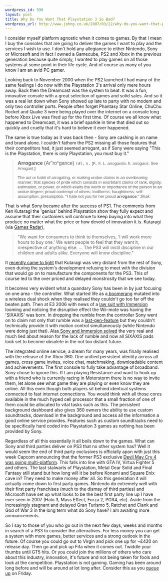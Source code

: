 ```yaml
--- 
wordpress_id: 590
layout: post
title: Why Do You Want That Playstation 3 So Bad?
wordpress_url: http://www.johng.co.uk/2007/03/22/why-do-you-want-that-playstation-3-so-bad/
---
```

I consider myself platform agnostic when it comes to games. By that I mean I buy the consoles that are going to deliver the games I want to play and the services I wish to use. I don't hold any allegiance to either Nintendo, Sony or Microsoft and in fact I owned a Gamecube, PS2 and Xbox in the previous generation because quite simply, I wanted to play games on all those systems at some point in their life cycle. And of course as many of you know I am an avid PC gamer.

Looking back to November 2000 when the PS2 launched I had many of the same feelings I do now with the Playstation 3's arrival only mere hours away. Back then the Dreamcast was the system to beat. It was a fun, innovative console with a great selection of games and solid sales. And so it was a real let down when Sony showed up late to party with no modem and only two controller ports. People often forget Phantasy Star Online, ChuChu Rocket and Quake 3 were being played over the internet on a console long before Xbox Live was fired up for the first time. Of course we all know what happened to Dreamcast, it was a brief sparkle in time that died out so quickly and cruelly that it's hard to believe it ever happened.

The same is true today as it was back then - Sony are cashing in on name and brand alone. I couldn't fathom the PS2 missing all those features that their competitors had, it just seemed arrogant, as if Sony were saying "This is the Playstation, there is only Playstation, you must buy it."
<blockquote><font face="Arial" size="3"><strong>Arrogance</strong> (Ar"ro*gance) <tt>(#)</tt>, <tt>n.</tt></font>
<font face="Arial" size="2">[F., fr. L. <em>arrogantia</em>, fr. <em>arrogans</em>. See Arrogant.]</font>

<font face="Arial" size="2">The act or habit of arrogating, or making undue claims in an overbearing manner; that species of pride which consists in exorbitant claims of rank, dignity, estimation, or power, or which exalts the worth or importance of the person to an undue degree; proud contempt of others; lordliness; haughtiness; self-assumption; presumption. "I hate not you for her proud <strong>arrogance</strong>." <em>Shak.</em></font></blockquote>
That is what Sony became after the success of PS1. The comments from Ken Kutaragi the 'genius' behind Playstation show they fully expect and assume that their customers will continue to keep buying into what they produce no matter what the price or how devoid of innovation it is. Kutaragi (via <a href="http://www.gamesradar.com/us/ps3/game/features/article.jsp?releaseId=20060314115917309058&amp;articleId=2007031912215876016&amp;sectionId=1003&amp;pageId=2007031912425999092">Games Radar</a>),
<blockquote>"We want for consumers to think to themselves, 'I will work more hours to buy one.' We want people to feel that they want it, irrespective of anything else. ... The PS3 will instil discipline in our children and adults alike. Everyone will know discipline."</blockquote>
It <a href="http://spong.com/article/11993/Sony_CEO_Stringer_Slams_Father_Of_Playstation_As_Renegade_?cb=120">recently came to light</a> that Kutaragi was very distant from the rest of Sony, even during the system's development refusing to meet with the division that would go on to manufacture the components for the PS3. This of course led to the over priced and delayed monstrosity that we see today.

It becomes very evident what a quandary Sony has been in by just focusing on one area - the controller. What started life as a<a href="http://www.joystiq.com/2006/05/09/ps3-boomerang-controller-tossed-doesnt-come-back/"> boomerang</a> mutated into a wireless dual shock when they realised they couldn't go too far off the beaten path. Then at E3 2006 with news of a <a href="http://www.gamesindustry.biz/content_page.php?aid=7649">law suit with Immersion</a> looming and noticing the disruptive effect the Wii-mote was having the 'SIXAXIS' was born. In dropping the rumble from the controller Sony went on to claim not only that rumble was a <a href="http://www.1up.com/do/newsStory?cId=3157501">last-gen-feature</a> but they couldn't technically provide it with motion control simultaneously (while Nintendo were doing just that). Alas<a href="http://www.gamesindustry.biz/content_page.php?aid=23209"> Sony and Immersion solved</a> the very real and much lied about reason for the lack of rumble and now all SIXAXIS pads look set to become obsolete in the not too distant future.

The integrated online service, a dream for many years, was finally realised with the release of the Xbox 360. One unified persistent identity across all games, cross game invites, voice chat, matchmaking, downloadable content and achievements. The first console to fully take advantage of broadband. Sony chose to ignore this. If I am playing Resistance and want to hook up with a friend who is currently racing in Motorstorm there is no way to invite them, let alone see what game they are playing or even know they are online. All this even though both players sit behind identical systems connected to fast internet connections. You would think with all those cores available in the much hyped cell processor that a small fraction of one of them could be allocated to vital tasks such as this. The persistent background dashboard also gives 360 owners the ability to use custom soundtracks, download in the background and access all the information a good online service provides. Features such as custom soundtracks need to be specifically hard coded into Playstation 3 games as nothing has been provided by Sony.

Regardless of all this essentially it all boils down to the games. What can Sony and third parties deliver on PS3 that no other system has? Well it would seem the end of third party exclusives is officially apon with just this week Capcom announcing that the former PS3 exclusive <a href="http://ir.capcom.co.jp/english/news/html/e070320.html">Devil May Cry 4 was going multi-platform</a>. This falls into line with GTA IV, Virtua Fighter 5 and others. The last stalwarts of Playstation, Metal Gear Solid and Final Fantasy still stand but how long will it be before Konami and Square Enix cave in? They need to make money after all. So this generation it will actually come down to first party games. Nintendo do extremely well with their first party franchises (much to the dismay of third parties) and Microsoft have set up what looks to be the best first party line up I have ever seen in 2007 (Halo 3, Mass Effect, Forza 2, PGR4, etc). Aside from the increasingly stagnant and delayed Gran Turismo 5, Ratchet and Clank and God of War 3 in the long term what do Sony have? I am awaiting more announcements.

So I say to those of you who go out in the next few days, weeks and months in search of a PS3 to consider the alternatives. For less money you can get a system with more games, better services and a strong outlook in the future. Of course you could go out to Virgin and pick one up for ¬£420 on release day. Then go and pick up Fifa when it comes out. Twiddle your thumbs until GT5 hits. Or you could join the millions of others who care about this industry, innovation, it's future and not being taken for fools and look at the competition. Playstation is not gaming. Gaming has been around long before and will be around at lot long after. Consider this as you <a href="http://www.ukresistance.co.uk/2007/03/reporting-live-from-ps3-launch-event.html">queue up</a> on Friday.
